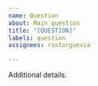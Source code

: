 ```yaml
---
name: Question
about: Main question
title: "[QUESTION]"
labels: question
assignees: rastorguevia

---
```


Additional details.
